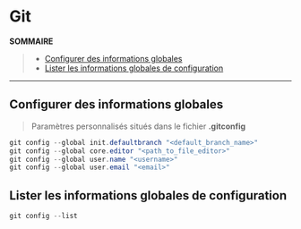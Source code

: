 # Git

**SOMMAIRE**
> + [Configurer des informations globales](#configurer-des-informations-globales)
> + [Lister les informations globales de configuration](#lister-les-informations-globales-de-configuration)

---

## Configurer des informations globales

> Paramètres personnalisés situés dans le fichier **.gitconfig**

```powershell
git config --global init.defaultbranch "<default_branch_name>"
git config --global core.editor "<path_to_file_editor>"
git config --global user.name "<username>"
git config --global user.email "<email>"
```

## Lister les informations globales de configuration

```powershell
git config --list
```

